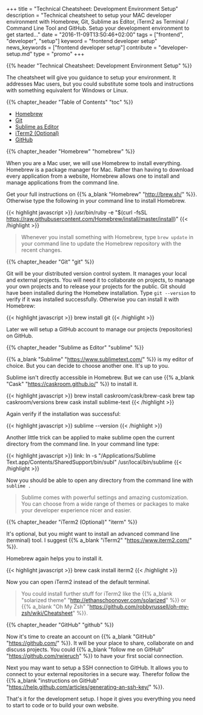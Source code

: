 +++
title = "Technical Cheatsheet: Development Environment Setup"
description = "Technical cheatsheet to setup your MAC developer environment with Homebrew, Git, Sublime as Editor, iTerm2 as Terminal / Command Line Tool and GitHub. Setup your development environment to get started..."
date = "2016-11-09T13:50:46+02:00"
tags = ["frontend", "developer", "setup"]
keyword = "frontend developer setup"
news_keywords = ["frontend developer setup"]
contribute = "developer-setup.md"
type = "promo"
+++

{{% header "Technical Cheatsheet: Development Environment Setup" %}}

The cheatsheet will give you guidance to setup your environment. It addresses Mac users, but you could substitute some tools and instructions with something equivalent for Windows or Linux.

{{% chapter_header "Table of Contents" "toc" %}}

* [Homebrew](#homebrew)
* [Git](#git)
* [Sublime as Editor](#sublime)
* [iTerm2 (Optional)](#iterm)
* [GitHub](#github)

{{% chapter_header "Homebrew" "homebrew" %}}

When you are a Mac user, we will use Homebrew to install everything. Homebrew is a package manager for Mac. Rather than having to download every application from a website, Homebrew allows one to install and manage applications from the command line.

Get your full instructions on {{% a_blank "Homebrew" "http://brew.sh/" %}}. Otherwise type the following in your command line to install Homebrew.

{{< highlight javascript >}}
/usr/bin/ruby -e "$(curl -fsSL https://raw.githubusercontent.com/Homebrew/install/master/install)"
{{< /highlight >}}

> Whenever you install something with Homebrew, type `brew update` in your command line to update the Homebrew repository with the recent changes.

{{% chapter_header "Git" "git" %}}

Git will be your distributed version control system. It manages your local and external projects. You will need it to collaborate on projects, to manage your own projects and to release your projects for the public. Git should have been installed during the Homebew installation. Type `git --version` to verify if it was installed successfully. Otherwise you can install it with Homebrew:

{{< highlight javascript >}}
brew install git
{{< /highlight >}}

Later we will setup a GitHub account to manage our projects (repositories) on GitHub.

{{% chapter_header "Sublime as Editor" "sublime" %}}

{{% a_blank "Sublime" "https://www.sublimetext.com/" %}} is my editor of choice. But you can decide to choose another one. It's up to you.

Sublime isn't directly accessible in Homebrew. But we can use {{% a_blank "Cask" "https://caskroom.github.io/" %}} to install it.

{{< highlight javascript >}}
brew install caskroom/cask/brew-cask
brew tap caskroom/versions
brew cask install sublime-text
{{< /highlight >}}

Again verify if the installation was successful:

{{< highlight javascript >}}
sublime --version
{{< /highlight >}}

Another little trick can be applied to make sublime open the current directory from the command line. In your command line type:

{{< highlight javascript >}}
link: ln -s "/Applications/Sublime Text.app/Contents/SharedSupport/bin/subl" /usr/local/bin/sublime
{{< /highlight >}}

Now you should be able to open any directory from the command line with `sublime .`

> Sublime comes with powerful settings and amazing customization. You can choose from a wide range of themes or packages to make your developer experience nicer and easier.

{{% chapter_header "iTerm2 (Optional)" "iterm" %}}

It's optional, but you might want to install an advanced command line (terminal) tool. I suggest {{% a_blank "iTerm2" "https://www.iterm2.com/" %}}.

Homebrew again helps you to install it.

{{< highlight javascript >}}
brew cask install iterm2
{{< /highlight >}}

Now you can open iTerm2 instead of the default terminal.

> You could install further stuff for iTerm2 like the {{% a_blank "solarized theme" "http://ethanschoonover.com/solarized" %}} or {{% a_blank "Oh My Zsh" "https://github.com/robbyrussell/oh-my-zsh/wiki/Cheatsheet" %}}.

{{% chapter_header "GitHub" "github" %}}

Now it's time to create an account on {{% a_blank "GitHub" "https://github.com/" %}}. It will be your place to share, collaborate on and discuss projects. You could {{% a_blank "follow me on GitHub" "https://github.com/rwieruch" %}} to have your first social connection.

Next you may want to setup a SSH connection to GitHub. It allows you to connect to your external repositories in a secure way. Therefor follow the {{% a_blank "instructions on GitHub" "https://help.github.com/articles/generating-an-ssh-key/" %}}.

That's it for the development setup. I hope it gives you everything you need to start to code or to build your own website.